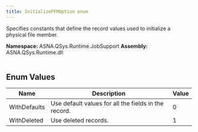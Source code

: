 ```yaml
---
title: InitializePFMOption enum
---
```


Specifies constants that define the record values used to initialize a physical file member.

**Namespace:** ASNA.QSys.Runtime.JobSupport
**Assembly:** ASNA.QSys.Runtime.dll
<br>
<br>

## Enum Values

| Name | Description | Value
| --- | --- | --- 
| WithDefaults | Use default values for all the fields in the record. | 0 |
| WithDeleted | Use deleted records. | 1 |
